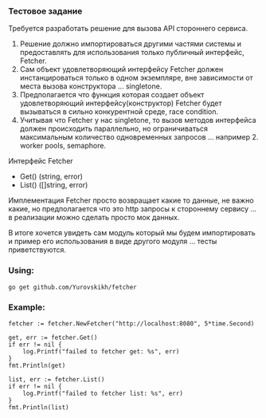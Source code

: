 ### Тестовое задание

Требуется разработать решение для вызова API стороннего сервиса.

1. Решение должно импортироваться другими частями системы и предоставлять для использования только публичный интерфейс, Fetcher.
2. Сам объект удовлетворяющий интерфейсу Fetcher должен инстанцироваться только в одном экземпляре, вне зависимости от места вызова конструктора … singletone.
3. Предполагается что функция которая создает объект удовлетворяющий интерфейсу(конструктор) Fetcher будет вызываться в сильно конкурентной среде, race condition.
4. Учитывая что Fetcher у нас singletone, то вызов методов интерфейса должен происходить параллельно, но ограничиваться максимальным количество одновременных запросов … например 2. worker pools, semaphore.

Интерфейс Fetcher
* Get() (string, error)
* List() ([]string, error)

Имплементация Fetcher просто возвращает какие то данные, не важно какие, но предполагается что это http запросы к стороннему сервису … в реализации можно сделать просто мок данных.

В итоге хочется увидеть сам модуль который мы будем импортировать и пример его использования в виде другого модуля … тесты приветствуются.

### Using:
```go get github.com/Yurovskikh/fetcher```

### Example:
    fetcher := fetcher.NewFetcher("http://localhost:8080", 5*time.Second)
    
    get, err := fetcher.Get()
    if err != nil {
    	log.Printf("failed to fetcher get: %s", err)
    }
    fmt.Println(get)
    
    list, err := fetcher.List()
    if err != nil {
    	log.Printf("failed to fetcher list: %s", err)
    }
    fmt.Println(list)
